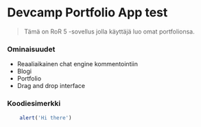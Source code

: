 # Devcamp Portfolio App test

> Tämä on RoR 5 -sovellus jolla käyttäjä luo omat portfolionsa.

### Ominaisuudet

- Reaaliaikainen chat engine kommentointiin
- Blogi
- Portfolio
- Drag and drop interface

### Koodiesimerkki


```javascript
    alert('Hi there')
```
